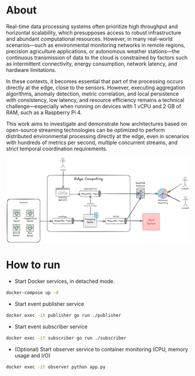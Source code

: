 # About

Real-time data processing systems often prioritize high throughput and horizontal scalability, which presupposes access to robust infrastructure and abundant computational resources. However, in many real-world scenarios—such as environmental monitoring networks in remote regions, precision agriculture applications, or autonomous weather stations—the continuous transmission of data to the cloud is constrained by factors such as intermittent connectivity, energy consumption, network latency, and hardware limitations.

In these contexts, it becomes essential that part of the processing occurs directly at the edge, close to the sensors. However, executing aggregation algorithms, anomaly detection, metric correlation, and local persistence with consistency, low latency, and resource efficiency remains a technical challenge—especially when running on devices with 1 vCPU and 2 GB of RAM, such as a Raspberry Pi 4.

This work aims to investigate and demonstrate how architectures based on open-source streaming technologies can be optimized to perform distributed environmental processing directly at the edge, even in scenarios with hundreds of metrics per second, multiple concurrent streams, and strict temporal coordination requirements.

![Arquitetura](docs/architecture.png)

# How to run

- Start Docker services, in detached mode.
```sh
docker-compose up -d
```

- Start event publisher service
```sh
docker exec -it publisher go run ./publisher
```

- Start event subscriber service
```sh
docker exec -it subscriber go run ./subscriber
```

- (Optional) Start observer service to container monitoring (CPU, memory usage and I/O)
```sh
docker exec -it observer python app.py
```
